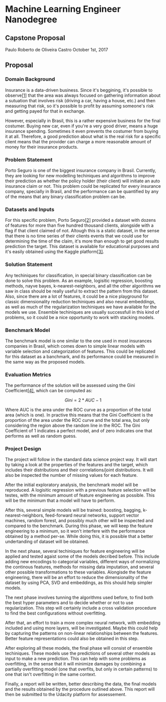 # Machine Learning Engineer Nanodegree
## Capstone Proposal
Paulo Roberto de Oliveira Castro
October 1st, 2017

## Proposal

### Domain Background

Insurance is a data-driven business. Since it's beggining, it's possible to observe[[1]](https://web.archive.org/web/20060724173339/http://www.wiley.co.uk/eoas/pdfs/TAH012-.pdf) that the area was always focused on gathering information about a sutuation that involves risk (driving a car, having a house, etc.) and then measuring that risk, so it's possible to profit by assuming someone's risk and getting payed for that in exchange.

However, especially in Brasil, this is a rather expensive business for the final costumer. Buying new car, even if you're a very good driver, means a huge insurance spending. Sometimes it even prevents the costumer from buying it at all. Therefore, a good prediction about what is the real risk for a specific client means that the provider can charge a more reasonable amount of money for their insurance products.

### Problem Statement

Porto Seguro is one of the biggest insurance company in Brasil. Currently, they are looking for new modelling techiniques and algorithms to improve their prediction as whether the policy holder (their client) will initiate an auto insurance claim or not. This problem could be replicated for every insurance company, specially in Brasil, and the performance can be quantified by any of the means that any binary classification problem can be.   

### Datasets and Inputs

For this specific problem, Porto Seguro[[2]](https://www.portoseguro.com.br/) provided a dataset with dozens of features for more than five hundred thousand clients, alongside with a flag if that client claimed of not. Altough this is a static dataset, in the sense that there is no time series of their clients events that we could use for determining the time of the claim, it's more than enough to get good results prediction the target. This dataset is available for educational purposes and it's easily obtained using the Kaggle platform[[3]](https://www.kaggle.com/c/porto-seguro-safe-driver-prediction).

### Solution Statement

Any techiniques for classification, in special binary classification can be done to solve this problem. As an example, logisitic regression, boosting methods, nayve bayes, k-nearest-neighbors, and all the other algorithms we saw in class should be really useful to extract the pattern from this dataset. Also, since there are a lot of features, it could be a nice playground for classic dimensionality reduction techiniques and also neural embeddings, as well as much of the regularization techiniques we have available for the models we use. Ensemble techiniques are usually successfull in this kind of problems, so it could be a nice opportunity to work with stacking models.

### Benchmark Model

The benchmark model is one similar to the one used in most insurances companies in Brasil, which comes down to simple linear models with variable selection and categorization of features. This could be replicated for this dataset as a banchmark, and its performance could be measured in the same way as the proposed models.

### Evaluation Metrics
The performance of the solution will be assessed using the Gini Coefficient[[4]](https://en.wikipedia.org/wiki/Gini_coefficient), which can be computed as:

$$Gini = 2*AUC - 1$$

Where AUC is the area under the ROC curve as a proportion of the total area (which is one). In practive this means that the Gini Coefficient is the proportion of the area under the ROC curve and the total area, but only considering the region above the random line in the ROC. The Gini Coefficient of 1 indicates a perfect model, and of zero indicates one that performs as well as random guess.

### Project Design

The project will follow in the standard data science project way. It will start by taking a look at the properties of the features and the target, which includes their distributions and their correlations/joint distributions. It will also be inspected the number of missing values for each feature.

After the initial exploratory analysis, the benchmark model will be reproduced. A logisitic regression with a previous feature selection will be testes, with the minimum amount of feature engineering as possible. This will be the minimum that a model will have to perform.

After this, several simple models will be trained: boosting, bagging, k-nearest-neighbors, feed-forward neural networks, support vector machines, random forest, and possibly much other will be inspected and compared to the benchmark. During this phase, we will keep the feature engineering to a minimum, so it won't interfere with the performance obtained by a method per-se. While doing this, it is possible that a better undertanding of dataset will be obtained.

In the next phase, several techiniques for feature engineering will be applied and tested agaist some of the models decribed before. This include adding new encodings to categorial variables, different ways of normalizing the continous features, methods for missing data imputation, and several other possible transformations to these variables. Alongisde the feature engineering, there will be an effort to reduce the dimensionality of the dataset by using PCA, SVD and embeddings, as this should help simpler models.

The next phase involves tunning the algorithms used before, to find both the best hyper parameters and to decide whether or not to use regularization. This step will certainly include a cross validation procedure to find the best configurations without overfitting.

After that, an effort to train a more complex neural network, with embedding included and using more layers, will be investigated. Maybe this could help by capturing the patterns on non-linear relationships between the features. Better feature representations could also be obtained in this step.

After exploring all these models, the final phase will consist of ensemble techiniques. These models use the predictions of several other models as input to make a new prediction. This can help with some problems as overfitting, in the sense that it will minimize damages by combining a partially overfitting model (one that overfits, but only in certain patterns) to one that isn't overfitting in the same context.

Finally, a report will be written, better describing the data, the final models and the results obtained by the procedure outlined above. This report will then be submitted to the Udacity platform for assessement.
